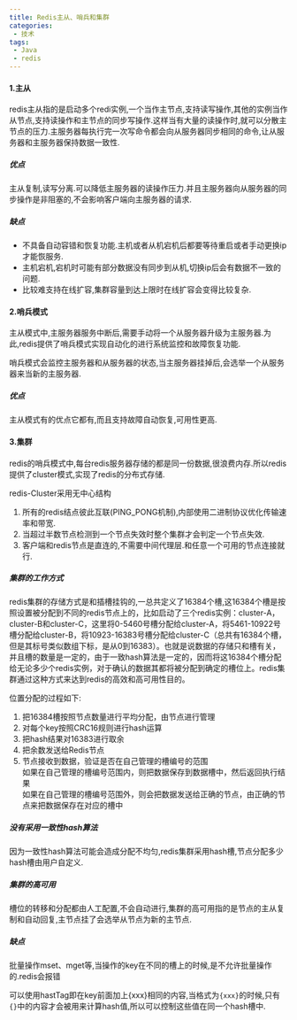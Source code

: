 ```yaml
---
title: Redis主从、哨兵和集群
categories: 
 - 技术
tags:
 - Java
 - redis
---
```


#### 1.主从
redis主从指的是启动多个redi实例,一个当作主节点,支持读写操作,其他的实例当作从节点,支持读操作和主节点的同步写操作.这样当有大量的读操作时,就可以分散主节点的压力.主服务器每执行完一次写命令都会向从服务器同步相同的命令,让从服务器和主服务器保持数据一致性.

##### 优点
主从复制,读写分离.可以降低主服务器的读操作压力.并且主服务器向从服务器的同步操作是非阻塞的,不会影响客户端向主服务器的请求.

##### 缺点
- 不具备自动容错和恢复功能.主机或者从机宕机后都要等待重启或者手动更换ip才能恢服务.
- 主机宕机,宕机时可能有部分数据没有同步到从机,切换ip后会有数据不一致的问题.
- 比较难支持在线扩容,集群容量到达上限时在线扩容会变得比较复杂.


#### 2.哨兵模式
主从模式中,主服务器服务中断后,需要手动将一个从服务器升级为主服务器.为此,redis提供了哨兵模式实现自动化的进行系统监控和故障恢复功能.

哨兵模式会监控主服务器和从服务器的状态,当主服务器挂掉后,会选举一个从服务器来当新的主服务器.

##### 优点
主从模式有的优点它都有,而且支持故障自动恢复,可用性更高.

#### 3.集群
redis的哨兵模式中,每台redis服务器存储的都是同一份数据,很浪费内存.所以redis提供了cluster模式,实现了redis的分布式存储.

redis-Cluster采用无中心结构
1. 所有的redis结点彼此互联(PING_PONG机制),内部使用二进制协议优化传输速率和带宽.
2. 当超过半数节点检测到一个节点失效时整个集群才会判定一个节点失效.
3. 客户端和redis节点是直连的,不需要中间代理层.和任意一个可用的节点连接就行.


##### 集群的工作方式
redis集群的存储方式是和插槽挂钩的,一总共定义了16384个槽,这16384个槽是按照设置被分配到不同的redis节点上的，比如启动了三个redis实例：cluster-A，cluster-B和cluster-C，这里将0-5460号槽分配给cluster-A，将5461-10922号槽分配给cluster-B，将10923-16383号槽分配给cluster-C（总共有16384个槽，但是其标号类似数组下标，是从0到16383）。也就是说数据的存储只和槽有关，并且槽的数量是一定的，由于一致hash算法是一定的，因而将这16384个槽分配给无论多少个redis实例，对于确认的数据其都将被分配到确定的槽位上。redis集群通过这种方式来达到redis的高效和高可用性目的。

位置分配的过程如下:
1. 把16384槽按照节点数量进行平均分配，由节点进行管理
2. 对每个key按照CRC16规则进行hash运算
3. 把hash结果对16383进行取余
4. 把余数发送给Redis节点
5. 节点接收到数据，验证是否在自己管理的槽编号的范围<br>
    如果在自己管理的槽编号范围内，则把数据保存到数据槽中，然后返回执行结果<br>
    如果在自己管理的槽编号范围外，则会把数据发送给正确的节点，由正确的节点来把数据保存在对应的槽中

##### 没有采用一致性hash算法
因为一致性hash算法可能会造成分配不均匀,redis集群采用hash槽,节点分配多少hash槽由用户自定义.

##### 集群的高可用
槽位的转移和分配都由人工配置,不会自动进行,集群的高可用指的是节点的主从复制和自动回复,主节点挂了会选举从节点为新的主节点.

##### 缺点
批量操作mset、mget等,当操作的key在不同的槽上的时候,是不允许批量操作的.redis会报错

可以使用hastTag即在key前面加上{xxx}相同的内容,当格式为`{xxx}`的时候,只有`{}`中的内容才会被用来计算hash值,所以可以控制这些值在同一个hash槽中.
